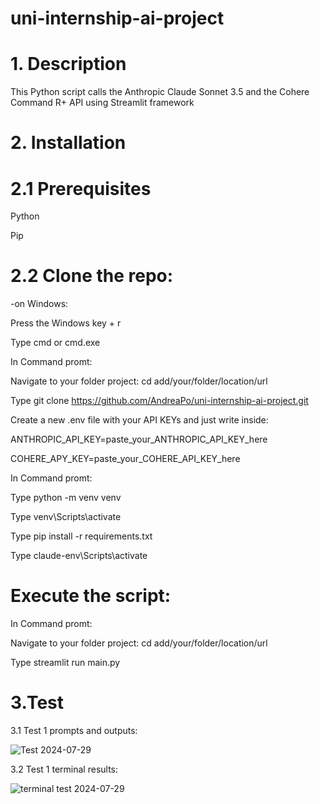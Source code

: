 # uni-internship-ai-project

# 1. Description

This Python script calls the Anthropic Claude Sonnet 3.5 and the Cohere Command R+ API using Streamlit framework

# 2. Installation

# 2.1 Prerequisites

Python

Pip

# 2.2 Clone the repo:

-on Windows:

Press the Windows key + r 

Type cmd or cmd.exe 

In Command promt: 

Navigate to your folder project: cd add/your/folder/location/url

Type git clone https://github.com/AndreaPo/uni-internship-ai-project.git


Create a new .env file with your API KEYs and just write inside: 

ANTHROPIC_API_KEY=paste_your_ANTHROPIC_API_KEY_here

COHERE_APY_KEY=paste_your_COHERE_API_KEY_here


In Command promt: 

Type python -m venv venv

Type venv\Scripts\activate

Type pip install -r requirements.txt

Type claude-env\Scripts\activate

# Execute the script: 

In Command promt: 

Navigate to your folder project: cd add/your/folder/location/url

Type streamlit run main.py


# 3.Test
3.1 Test 1 prompts and outputs:

![Test 2024-07-29](https://github.com/user-attachments/assets/7c35e6d9-362b-4c11-afdb-bd0959760e10)



3.2 Test 1 terminal results:

![terminal test 2024-07-29](https://github.com/user-attachments/assets/367e4f6f-54ed-483f-9ed3-050124275d37)




